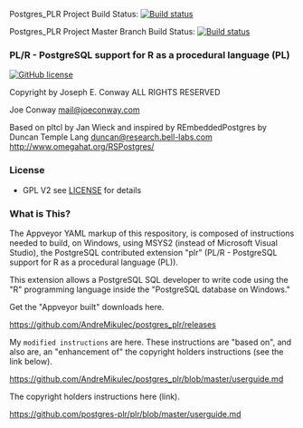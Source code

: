 
Postgres_PLR Project Build Status:
[![Build status](https://ci.appveyor.com/api/projects/status/d6xr4t0p3b8avoiq?svg=true)](https://ci.appveyor.com/project/AndreMikulec/postgres-plr)

Postgres_PLR Project Master Branch Build Status:
[![Build status](https://ci.appveyor.com/api/projects/status/d6xr4t0p3b8avoiq/branch/master?svg=true)](https://ci.appveyor.com/project/AndreMikulec/postgres-plr/branch/master)

### PL/R - PostgreSQL support for R as a procedural language (PL)
[![GitHub license](https://img.shields.io/github/license/postgres-plr/plr.svg?cacheSeconds=2592000)](https://github.com/postgres-plr/plr/blob/master/LICENSE)

 Copyright by Joseph E. Conway ALL RIGHTS RESERVED

 Joe Conway <mail@joeconway.com>

 Based on pltcl by Jan Wieck
 and inspired by REmbeddedPostgres by
 Duncan Temple Lang <duncan@research.bell-labs.com>
 http://www.omegahat.org/RSPostgres/

### License
- GPL V2 see [LICENSE](https://github.com/postgres-plr/plr/blob/master/LICENSE) for details

### What is This?

The Appveyor YAML markup of this respository, is composed of instructions needed to build, on Windows, using MSYS2 (instead of Microsoft Visual Studio), the PostgreSQL contributed extension "plr" (PL/R - PostgreSQL support for R as a procedural language (PL)).

This extension allows a PostgreSQL SQL developer to write code using the "R" programming language inside the "PostgreSQL database on Windows."

Get the "Appveyor built" downloads here.

https://github.com/AndreMikulec/postgres_plr/releases

My `modified instructions` are here. 
These instructions are "based on", and also are, an "enhancement of" the 
copyright holders instructions (see the link below).

https://github.com/AndreMikulec/postgres_plr/blob/master/userguide.md

The copyright holders instructions here (link).

https://github.com/postgres-plr/plr/blob/master/userguide.md
